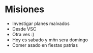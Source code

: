 # Misiones

* Investigar planes malvados
* Desde VSC
* Otra ves :)
* Hoy es sabado y mñn sera domingo
* Comer asado en fiestas patrias

